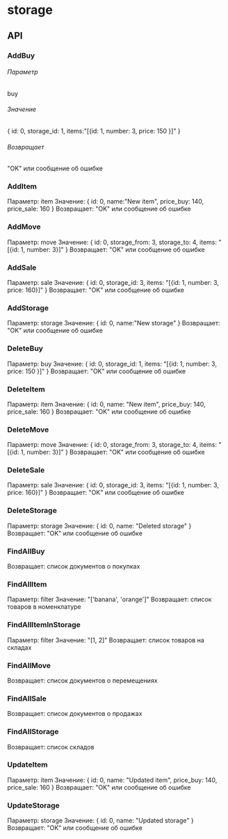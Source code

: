 # storage

## API

### AddBuy
###### Параметр
buy
###### Значение 
{
	id: 0,
	storage_id: 1,
	items:"[{id: 1, number: 3, price: 150 }]"
}
###### Возвращает
"OK" или сообщение об ошибке

### AddItem
Параметр: item
Значение: 
{
	id: 0,
	name:"New item",
	price_buy: 140,
	price_sale: 160
}
Возвращает: "OK" или сообщение об ошибке

### AddMove
Параметр: move
Значение: 
{
	id: 0,
	storage_from: 3,
	storage_to: 4,
	items: "[{id: 1, number: 3}]"
}
Возвращает: "OK" или сообщение об ошибке

### AddSale
Параметр: sale
Значение: 
{
	id: 0,
	storage_id: 3,
	items: "[{id: 1, number: 3, price: 160}]"
}
Возвращает: "OK" или сообщение об ошибке

### AddStorage
Параметр: storage
Значение: 
{
	id: 0,
	name:"New storage"
}
Возвращает: "OK" или сообщение об ошибке

### DeleteBuy
Параметр: buy
Значение: 
{
	id: 0,
	storage_id: 1,
	items: "[{id: 1, number: 3, price: 150 }]"
}
Возвращает: "OK" или сообщение об ошибке

### DeleteItem
Параметр: item
Значение: 
{
	id: 0,
	name: "New item",
	price_buy: 140,
	price_sale: 160
}
Возвращает: "OK" или сообщение об ошибке

### DeleteMove
Параметр: move
Значение: 
{
	id: 0,
	storage_from: 3,
	storage_to: 4,
	items: "[{id: 1, number: 3}]"
}
Возвращает: "OK" или сообщение об ошибке

### DeleteSale
Параметр: sale
Значение: 
{
	id: 0,
	storage_id: 3,
	items: "[{id: 1, number: 3, price: 160}]"
}
Возвращает: "OK" или сообщение об ошибке

### DeleteStorage
Параметр: storage
Значение: 
{
	id: 0,
	name: "Deleted storage"
}
Возвращает: "OK" или сообщение об ошибке

### FindAllBuy
Возвращает: список документов о покупках

### FindAllItem
Параметр: filter
Значение: "['banana', 'orange']"
Возвращает: список товаров в номенклатуре

### FindAllItemInStorage
Параметр: filter
Значение: "[1, 2]"
Возвращает: список товаров на складах

### FindAllMove
Возвращает: список документов о перемещениях

### FindAllSale
Возвращает: список документов о продажах

### FindAllStorage
Возвращает: список складов

### UpdateItem
Параметр: item
Значение: 
{
	id: 0,
	name: "Updated item",
	price_buy: 140,
	price_sale: 160
}
Возвращает: "OK" или сообщение об ошибке

### UpdateStorage
Параметр: storage
Значение: 
{
	id: 0,
	name: "Updated storage"
}
Возвращает: "OK" или сообщение об ошибке
